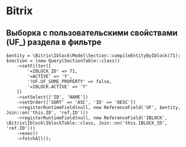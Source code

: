 # Bitrix

## Выборка с пользовательскими свойствами (UF_) раздела в фильтре
```'b_uts_iblock_71_section'
$entity = \Bitrix\Iblock\Model\Section::compileEntityByIblock(71);
$section = (new Query(SectionTable::class))
    ->setFilter([
        '=IBLOCK_ID' => 71,
        '=ACTIVE' => 'Y',
        '!UF.UF_SOME_PROPERTY' => false,
        '=IBLOCK.ACTIVE' => 'Y'
    ])
    ->setSelect(['ID', 'NAME'])
    ->setOrder(['SORT' => 'ASC', 'ID' => 'DESC'])
    ->registerRuntimeField(null, new ReferenceField('UF', $entity, Join::on('this.ID', 'ref.ID')))
    ->registerRuntimeField(null, new ReferenceField('IBLOCK', \Bitrix\Iblock\IblockTable::class, Join::on('this.IBLOCK_ID', 'ref.ID')))
    ->exec()
    ->fetchAll();
```
